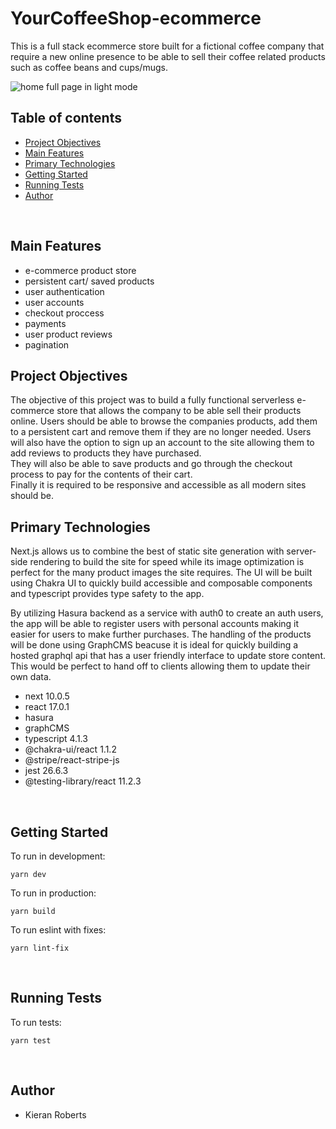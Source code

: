 # YourCoffeeShop-ecommerce

This is a full stack ecommerce store built for a fictional coffee company that require a new online presence to be able to sell their coffee related products such as coffee beans and cups/mugs.

![home full page in light mode](/public/images/home-page.jpg?raw=true "desktop landing page screenshot")

## Table of contents

- [Project Objectives](#project-objectives)
- [Main Features](#main-features)
- [Primary Technologies](#primary-technologies)
- [Getting Started](#getting-started)
- [Running Tests](#running-tests)
- [Author](#author)

<br />

## Main Features

- e-commerce product store
- persistent cart/ saved products
- user authentication
- user accounts
- checkout proccess
- payments
- user product reviews
- pagination

## Project Objectives

The objective of this project was to build a fully functional serverless e-commerce store that allows the company to be able sell their products online. Users should be able to browse the companies products, add them to a persistent cart and remove them if they are no longer needed. Users will also have the option to sign up an account to the site allowing them to add reviews to products they have purchased.
<br />
They will also be able to save products and go through the checkout process to pay for the contents of their cart.
<br />
Finally it is required to be responsive and accessible as all modern sites should be.

## Primary Technologies

Next.js allows us to combine the best of static site generation with server-side rendering to build the site for speed while its image optimization is perfect for the many product images the site requires. The UI will be built using Chakra UI to quickly build accessible and composable components and typescript provides type safety to the app.

By utilizing Hasura backend as a service with auth0 to create an auth users, the app will be able to register users with personal accounts making it easier for users to make further purchases. The handling of the products will be done using GraphCMS beacuse it is ideal for quickly building a hosted graphql api that has a user friendly interface to update store content. This would be perfect to hand off to clients allowing them to update their own data.

- next 10.0.5
- react 17.0.1
- hasura
- graphCMS
- typescript 4.1.3
- @chakra-ui/react 1.1.2
- @stripe/react-stripe-js
- jest 26.6.3
- @testing-library/react 11.2.3

<br />

## Getting Started

To run in development:

```
yarn dev
```

To run in production:

```
yarn build
```

To run eslint with fixes:

```
yarn lint-fix
```

<br />

## Running Tests

To run tests:

```
yarn test
```

<br />

## Author

- Kieran Roberts
